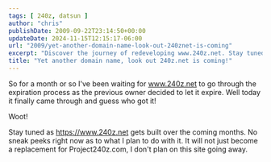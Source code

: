 ```yaml
---
tags: [ 240z, datsun ]
author: "chris"
publishDate: 2009-09-22T23:14:50+00:00
updateDate: 2024-11-15T12:15:17-06:00
url: "2009/yet-another-domain-name-look-out-240znet-is-coming"
excerpt: "Discover the journey of redeveloping www.240z.net. Stay tuned, without sneak peeks, as we transform this expired website."
title: "Yet another domain name, look out 240z.net is coming!"
---
```


So for a month or so I've been waiting for <a href="https://www.240z.net">www.240z.net</a> to go through the expiration process as the previous owner decided to let it expire. Well today it finally came through and guess who got it! 

Woot!

Stay tuned as <a href="https://www.240z.net">https://www.240z.net</a> gets built over the coming months. No sneak peeks right now as to what I plan to do with it. It will not just become a replacement for Project240z.com, I don't plan on this site going away.
